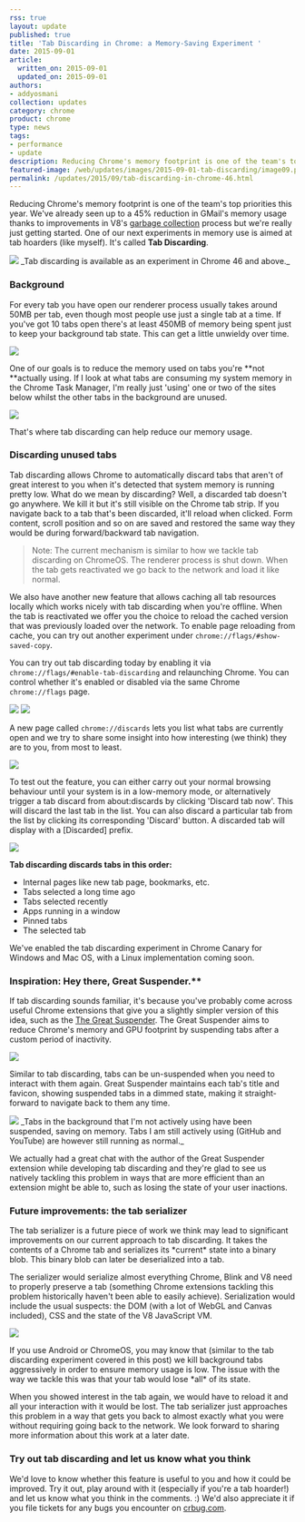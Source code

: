 ```yaml
---
rss: true
layout: update
published: true
title: 'Tab Discarding in Chrome: a Memory-Saving Experiment '
date: 2015-09-01
article:
  written_on: 2015-09-01
  updated_on: 2015-09-01
authors:
- addyosmani
collection: updates
category: chrome
product: chrome
type: news
tags:
- performance
- update
description: Reducing Chrome's memory footprint is one of the team's top priorities this year.
featured-image: /web/updates/images/2015-09-01-tab-discarding/image09.png
permalink: /updates/2015/09/tab-discarding-in-chrome-46.html
---
```


Reducing Chrome's memory footprint is one of the team's top priorities this 
year. We've already seen up to a 45% reduction in GMail's memory usage thanks to
improvements in V8's [garbage collection](http://v8project.blogspot.nl/2015/08/getting-garbage-collection-for-free.html) 
process but we're really just getting started. One of our next experiments 
in memory use is aimed at tab hoarders (like myself). It's called **Tab 
Discarding**.

<img src="/web/updates/images/2015-09-01-tab-discarding/image00.png" />  
_Tab discarding is available as an experiment in Chrome 46 and above._

### Background

For every tab you have open our renderer process usually takes around 50MB per 
tab, even though most people use just a single tab at a time. If you've got 10 
tabs open there's at least 450MB of memory being spent just to 
keep your background tab state. This can get a little unwieldy over time.

<img src="/web/updates/images/2015-09-01-tab-discarding/image01.png" />

One of our goals is to reduce the memory used on tabs you're **not **actually 
using. If I look at what tabs are consuming my system memory in the Chrome Task 
Manager, I'm really just 'using' one or two of the sites below whilst the other 
tabs in the background are unused.

<img src="/web/updates/images/2015-09-01-tab-discarding/image02.png" />

That's where tab discarding can help reduce our memory usage.

### Discarding unused tabs

Tab discarding allows Chrome to automatically discard tabs that aren't of great 
interest to you when it's detected that system memory is running pretty low. 
What do we mean by discarding? Well, a discarded tab doesn't go anywhere. We 
kill it but it's still visible on the Chrome tab strip. If you navigate back to 
a tab that's been discarded, it'll reload when clicked. Form content, scroll 
position and so on are saved and restored the same way they would be during 
forward/backward tab navigation.

> Note: The current mechanism is similar to how we tackle tab discarding on 
> ChromeOS. The renderer process is shut down. When the tab gets reactivated we go 
> back to the network and load it like normal.  

We also have another new feature that allows caching all tab resources locally 
which works nicely with tab discarding when you're offline. When the tab is 
reactivated we offer you the choice to reload the cached version that was 
previously loaded over the network. To enable page reloading from cache, you can 
try out another experiment under `chrome://flags/#show-saved-copy`.

You can try out tab discarding today by enabling it via 
`chrome://flags/#enable-tab-discarding` and relaunching Chrome. You can 
control whether it's enabled or disabled via the same Chrome `chrome://flags` 
page. 

<img src="/web/updates/images/2015-09-01-tab-discarding/image03.png"  />  
<img src="/web/updates/images/2015-09-01-tab-discarding/image04.png"  />

A new page called `chrome://discards` lets you list what tabs are currently 
open and we try to share some insight into how interesting (we think) they are 
to you, from most to least. 

<img src="/web/updates/images/2015-09-01-tab-discarding/image05.png" />

To test out the feature, you can either carry out your normal browsing behaviour 
until your system is in a low-memory mode, or alternatively trigger a tab 
discard from about:discards by clicking 'Discard tab now'. This will discard the 
last tab in the list. You can also discard a particular tab from the list by 
clicking its corresponding 'Discard' button. A discarded tab will display with a 
[Discarded] prefix.

<img src="/web/updates/images/2015-09-01-tab-discarding/image06.png" />

**Tab discarding discards tabs in this order:**

- Internal pages like new tab page, bookmarks, etc.  
- Tabs selected a long time ago  
- Tabs selected recently  
- Apps running in a window  
- Pinned tabs  
- The selected tab

We've enabled the tab discarding experiment in Chrome Canary for Windows and Mac 
OS, with a Linux implementation coming soon.

 ### Inspiration: Hey there, Great Suspender.**

If tab discarding sounds familiar, it's because you've probably come across 
useful Chrome extensions that give you a slightly simpler version of this idea, 
such as the [The Great Suspender](https://chrome.google.com/webstore/detail/the-great-suspender/klbibkeccnjlkjkiokjodocebajanakg). The Great Suspender aims to reduce Chrome's memory and GPU footprint by 
suspending tabs after a custom period of inactivity. 

<img src="/web/updates/images/2015-09-01-tab-discarding/image07.png"/>

Similar to tab discarding, tabs can be un-suspended when you need to interact 
with them again. Great Suspender maintains each tab's title and favicon, showing 
suspended tabs in a dimmed state, making it straight-forward to navigate back to 
them any time. 

<img src="/web/updates/images/2015-09-01-tab-discarding/image08.png" />  
_Tabs in the background that I'm not actively using have been suspended, saving 
on memory. Tabs I am still actively using (GitHub and YouTube) are however still 
running as normal._

We actually had a great chat with the author of the Great Suspender extension 
while developing tab discarding and they're glad to see us natively tackling 
this problem in ways that are more efficient than an extension might be able to, 
such as losing the state of your user inactions.

### Future improvements: the tab serializer

The tab serializer is a future piece of work we think may lead to significant 
improvements on our current approach to tab discarding. It takes the contents of 
a Chrome tab and serializes its \*current\* state into a binary blob. This 
binary blob can later be deserialized into a tab.

The serializer would serialize almost everything Chrome, Blink and V8 need to 
properly preserve a tab (something Chrome extensions tackling this problem 
historically haven't been able to easily achieve). Serialization would include 
the usual suspects: the DOM (with a lot of WebGL and Canvas included), CSS and 
the state of the V8 JavaScript VM.

<img src="/web/updates/images/2015-09-01-tab-discarding/image09.png" />

If you use Android or ChromeOS, you may know that (similar to the tab discarding 
experiment covered in this post) we kill background tabs aggressively in order 
to ensure memory usage is low. The issue with the way we tackle this was that 
your tab would lose \*all\* of its state. 

When you showed interest in the tab again, we would have to reload it and all 
your interaction with it would be lost. The tab serializer just approaches this 
problem in a way that gets you back to almost exactly what you were 
without requiring going back to the network. We look forward to sharing more 
information about this work at a later date.

### Try out tab discarding and let us know what you think

We'd love to know whether this feature is useful to you and how it could be 
improved. Try it out, play around with it (especially if you're a tab hoarder!) 
and let us know what you think in the comments. :) We'd also appreciate it if you 
file tickets for any bugs you encounter on [crbug.com](https://crbug.com).
